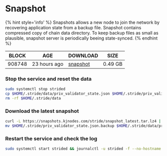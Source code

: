 # Snapshot

{% hint style='info' %}
Snapshots allows a new node to join the network by recovering application state from a backup file. 
Snapshot contains compressed copy of chain data directory. To keep backup files as small as plausible, 
snapshot server is periodically beeing state-synced.
{% endhint %}

| BLOCK             | AGE             | DOWNLOAD                                                                         | SIZE             |
| ----------------- | --------------- | -------------------------------------------------------------------------------- | ---------------- |
| 908748 | 23 hours ago | [snapshot](https://snapshots.kjnodes.com/stride/snapshot\_latest.tar.lz4) | 0.49 GB |

### Stop the service and reset the data

```bash
sudo systemctl stop strided
cp $HOME/.stride/data/priv_validator_state.json $HOME/.stride/priv_validator_state.json.backup
rm -rf $HOME/.stride/data
```

### Download the latest snapshot

```bash
curl -L https://snapshots.kjnodes.com/stride/snapshot_latest.tar.lz4 | lz4 -dc - | tar -xf - -C $HOME/.stride
mv $HOME/.stride/priv_validator_state.json.backup $HOME/.stride/data/priv_validator_state.json
```

### Restart the service and check the log

```bash
sudo systemctl start strided && journalctl -u strided -f --no-hostname -o cat
```
